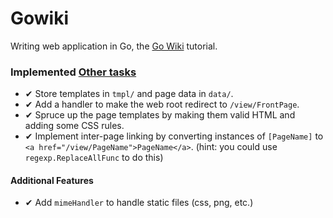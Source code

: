 # Gowiki

Writing web application in Go, the [Go Wiki](https://golang.org/doc/articles/wiki/) tutorial.

### Implemented [Other tasks](https://golang.org/doc/articles/wiki/#tmp_14)
 - ✔ Store templates in `tmpl/` and page data in `data/`.
 - ✔ Add a handler to make the web root redirect to `/view/FrontPage`.
 - ✔ Spruce up the page templates by making them valid HTML and adding some CSS rules.
 - ✔ Implement inter-page linking by converting instances of `[PageName]` to `<a href="/view/PageName">PageName</a>`. (hint: you could use `regexp.ReplaceAllFunc` to do this)

#### Additional Features
 - ✔ Add `mimeHandler` to handle static files (css, png, etc.)
